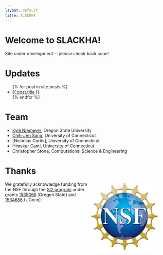 ```yaml
---
layout: default
title: SLACKHA
---
```


# Welcome to SLACKHA!

Site under development---please check back soon!

# Updates

<ul>
  {% for post in site.posts %}
    <li>
      <a href="{{ post.url }}">{{ post.title }}</a>
    </li>
  {% endfor %}
</ul>

# Team

 * [Kyle Niemeyer](http://kyleniemeyer.com), Oregon State University
 * [Chih-Jen Sung](http://combdiaglab.engr.uconn.edu), University of Connecticut
 * [Nicholas Curtis], University of Connecticut
 * Himakar Ganti, University of Connecticut
 * Christopher Stone, Computational Science & Engineering

# Thanks

<img style="float: right;" src="/public/img/nsf1.jpg" width="224px">

We gratefully acknowledge funding from the NSF through the [SI2 program](www.nsf.gov/si2/)
under grants [1535065](https://www.nsf.gov/awardsearch/showAward?AWD_ID=1535065&HistoricalAwards=false) (Oregon State)
and [1534688](https://www.nsf.gov/awardsearch/showAward?AWD_ID=1534688&HistoricalAwards=false) (UConn).
